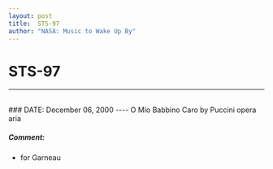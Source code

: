 ```yaml
---
layout: post
title:  STS-97
author: "NASA: Music to Wake Up By"
---
```


# STS-97
----
<br/>
### DATE: December 06, 2000
----
O Mio Babbino Caro by Puccini opera aria

##### Comment:
* for Garneau

